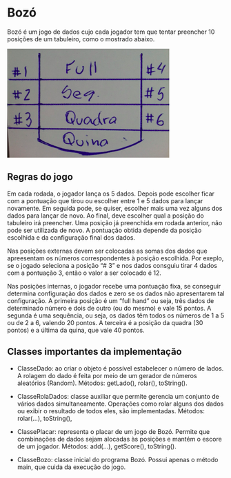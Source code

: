 # Bozó
Bozó é um jogo de dados cujo cada jogador tem que tentar preencher 10 posições de um tabuleiro, como o mostrado abaixo.

<img src="../fotos/bozoh.png" alt="Foto de um jogo de bozó. Com 10 posições, todas ocupadas por numeros, no caso das laterais, e jogadas no meio">

## Regras do jogo
Em cada rodada, o jogador lança os 5 dados. Depois pode escolher ficar com a pontuação que tirou ou escolher entre 1 e 5 dados para lançar novamente. Em seguida pode, se quiser, escolher mais uma vez alguns dos dados para lançar de novo. Ao final, deve escolher qual a posição do tabuleiro irá preencher. Uma posição já preenchida em rodada anterior, não pode ser utilizada de novo. A pontuação obtida depende da posição escolhida e da configuração final dos dados. 

Nas posições externas devem ser colocadas as somas dos dados que apreesentam os números correspondentes à posição escolhida. Por exeplo, se o jogado seleciona a posição “# 3” e nos dados consguiu tirar 4 dados com a pontuação 3, então o valor a ser colocado é 12.

Nas posições internas, o jogador recebe uma pontuação fixa, se conseguir determina configuração dos dados e zero se os dados não apresentarem tal configuração. A primeira posição é um “full hand” ou seja, três dados de determinado número e dois de outro (ou do mesmo) e vale 15 pontos. A segunda é uma sequência, ou seja, os dados têm todos os números de 1 a 5 ou de 2 a 6, valendo 20 pontos. A terceira é a posição da quadra (30 pontos) e a última da quina, que vale 40 pontos.

## Classes importantes da implementação
- ClasseDado: ao criar o objeto é possível estabelecer o número de lados. A rolagem do dado é feita por meio de um gerador de números aleatórios (Random). Métodos: getLado(), rolar(), toString().

- ClasseRolaDados: classe auxiliar que permite gerencia um conjunto de vários dados simultaneamente. Operações como rolar alguns dos dados ou exibir o resultado de todos eles, são implementadas. Métodos: rolar(…), toString(),

- ClassePlacar: representa o placar de um jogo de Bozó. Permite que combinações de dados sejam alocadas às posições e
mantém o escore de um jogador. Métodos: add(…), getScore(), toString().

- ClasseBozo: classe inicial do programa Bozó. Possui apenas o método main, que cuida da execução do jogo.